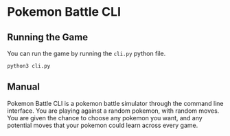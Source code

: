 # Pokemon Battle CLI

## Running the Game

You can run the game by running the `cli.py` python file.

```
python3 cli.py
```

## Manual

Pokemon Battle CLI is a pokemon battle simulator through the command line interface. You are playing against a random pokemon, with random moves. You are given the chance to choose any pokemon you want, and any potential moves that your pokemon could learn across every game.
